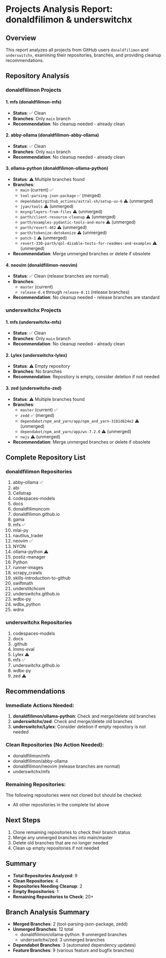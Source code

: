 # Projects Analysis Report: donaldfilimon & underswitchx

## Overview
This report analyzes all projects from GitHub users `donaldfilimon` and `underswitchx`, examining their repositories, branches, and providing cleanup recommendations.

## Repository Analysis

### donaldfilimon Projects

#### 1. **mfs** (donaldfilimon-mfs)
- **Status**: ✅ Clean
- **Branches**: Only `main` branch
- **Recommendation**: No cleanup needed - already clean

#### 2. **abby-ollama** (donaldfilimon-abby-ollama)
- **Status**: ✅ Clean
- **Branches**: Only `main` branch
- **Recommendation**: No cleanup needed - already clean

#### 3. **ollama-python** (donaldfilimon-ollama-python)
- **Status**: ⚠️ Multiple branches found
- **Branches**:
  - `main` (current) ✅
  - `tool-parsing-json-package` ✅ (merged)
  - `dependabot/github_actions/astral-sh/setup-uv-6` ⚠️ (unmerged)
  - `jyan/tools` ⚠️ (unmerged)
  - `mxyng/layers-from-files` ⚠️ (unmerged)
  - `parth/client-resource-cleanup` ⚠️ (unmerged)
  - `parth/examples-pydantic-tools-and-more` ⚠️ (unmerged)
  - `parth/revert-462` ⚠️ (unmerged)
  - `parth/tokenize-detokenize` ⚠️ (unmerged)
  - `patch-1` ⚠️ (unmerged)
  - `revert-330-parth/qol-disable-tests-for-readmes-and-examples` ⚠️ (unmerged)
- **Recommendation**: Merge unmerged branches or delete if obsolete

#### 4. **neovim** (donaldfilimon-neovim)
- **Status**: ✅ Clean (release branches are normal)
- **Branches**:
  - `master` (current)
  - `release-0.4` through `release-0.11` (release branches)
- **Recommendation**: No cleanup needed - release branches are standard

### underswitchx Projects

#### 1. **mfs** (underswitchx-mfs)
- **Status**: ✅ Clean
- **Branches**: Only `main` branch
- **Recommendation**: No cleanup needed - already clean

#### 2. **Lylex** (underswitchx-lylex)
- **Status**: ⚠️ Empty repository
- **Branches**: No branches
- **Recommendation**: Repository is empty, consider deletion if not needed

#### 3. **zed** (underswitchx-zed)
- **Status**: ⚠️ Multiple branches found
- **Branches**:
  - `master` (current) ✅
  - `zedd` ✅ (merged)
  - `dependabot/npm_and_yarn/app/npm_and_yarn-3181d624e2` ⚠️ (unmerged)
  - `dependabot/npm_and_yarn/app/ws-7.2.0` ⚠️ (unmerged)
  - `nwjs` ⚠️ (unmerged)
- **Recommendation**: Merge unmerged branches or delete if obsolete

## Complete Repository List

### donaldfilimon Repositories
1. abby-ollama ✅
2. abi
3. Cellstrap
4. codespaces-models
5. docs
6. donaldfilimoncom
7. donaldfilimon.github.io
8. gama
9. mfs ✅
10. mlai-py
11. nautilus_trader
12. neovim ✅
13. NYON
14. ollama-python ⚠️
15. postiz-manager
16. Python
17. runner-images
18. scrapy_crawls
19. skills-introduction-to-github
20. swiftmath
21. understitchcom
22. underswitchx.github.io
23. wdbx-py
24. wdbx_python
25. wdnx

### underswitchx Repositories
1. codespaces-models
2. docs
3. .github
4. lmms-eval
5. Lylex ⚠️
6. mfs ✅
7. underswitchx.github.io
8. wdbx-py
9. zed ⚠️

## Recommendations

### Immediate Actions Needed:
1. **donaldfilimon/ollama-python**: Check and merge/delete old branches
2. **underswitchx/zed**: Check and merge/delete old branches
3. **underswitchx/Lylex**: Consider deletion if empty repository is not needed

### Clean Repositories (No Action Needed):
- donaldfilimon/mfs
- donaldfilimon/abby-ollama
- donaldfilimon/neovim (release branches are normal)
- underswitchx/mfs

### Remaining Repositories:
The following repositories were not cloned but should be checked:
- All other repositories in the complete list above

## Next Steps
1. Clone remaining repositories to check their branch status
2. Merge any unmerged branches into main/master
3. Delete old branches that are no longer needed
4. Clean up empty repositories if not needed

## Summary
- **Total Repositories Analyzed**: 9
- **Clean Repositories**: 4
- **Repositories Needing Cleanup**: 2
- **Empty Repositories**: 1
- **Remaining Repositories to Check**: 20+

## Branch Analysis Summary
- **Merged Branches**: 2 (tool-parsing-json-package, zedd)
- **Unmerged Branches**: 12 total
  - donaldfilimon/ollama-python: 9 unmerged branches
  - underswitchx/zed: 3 unmerged branches
- **Dependabot Branches**: 3 (automated dependency updates)
- **Feature Branches**: 9 (various feature and bugfix branches)